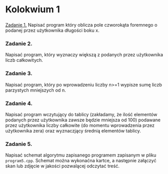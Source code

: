# Kolokwium 1

### 
[Zadanie 1.](KOLOKWIUM/exam1/zad1.cpp)
Napisać program który oblicza pole czworokąta foremnego o podanej przez użytkownika długości boku x.

### **Zadanie 2.**
Napisać program, który wyznaczy większą z podanych przez użytkownika liczb całkowitych.

### **Zadanie 3.**
Napisać program, który po wprowadzeniu liczby n>=1 wypisze sumę liczb parzystych mniejszych od n.

### **Zadanie 4.**
Napisać program wczytujący do tablicy (zakładamy, że ilość elementów podanych przez użytkownika zawsze będzie mniejsza od 100)
podawane przez użytkownika liczby całkowite (do momentu wprowadzenia przez użytkownika zera) oraz wyznaczjący średnią elementów tablicy.

### **Zadanie 5.**
Napisać schemat algorytmu zapisanego programem zapisanym w pliku `program5.cpp`. Schemat można wykonaćna kartce, a następnie załączyć skan lub
zdjęcie w jakości pozwalącej odczytać treść.
